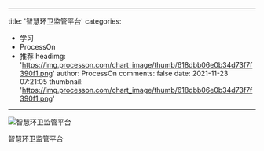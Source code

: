 
---
title: '智慧环卫监管平台'
categories: 
 - 学习
 - ProcessOn
 - 推荐
headimg: 'https://img.processon.com/chart_image/thumb/618dbb06e0b34d73f7f390f1.png'
author: ProcessOn
comments: false
date: 2021-11-23 07:21:05
thumbnail: 'https://img.processon.com/chart_image/thumb/618dbb06e0b34d73f7f390f1.png'
---

<div>   
<img class="thumb" alt="智慧环卫监管平台" src="https://img.processon.com/chart_image/thumb/618dbb06e0b34d73f7f390f1.png" referrerpolicy="no-referrer">
<p>智慧环卫监管平台</p>  
</div>
            